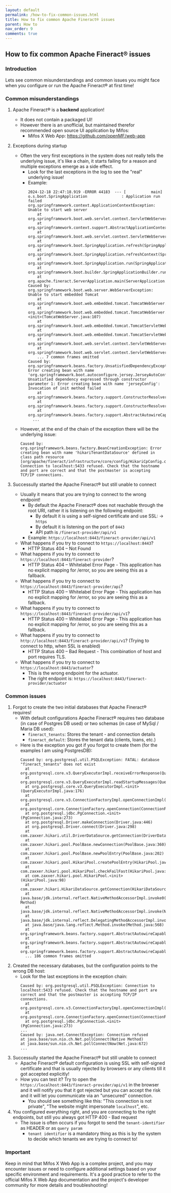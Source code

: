```yaml
---
layout: default
permalink: /how-to-fix-common-issues.html
title: How to fix common Apache Fineract® issues
parent: How to
nav_order: 9
comments: true
---
```


## How to fix common Apache Fineract® issues

### Introduction
Lets see common misunderstandings and common issues you might face when you configure or run the Apache Fineract® at first time!

### Common misunderstandings

1. Apache Fineract® is a **backend** application!
    * It does not contain a packaged UI!
    * However there is an unofficial, but maintained therefor recommended open source UI application by Mifos:
      * Mifos X Web App: https://github.com/openMF/web-app
     
2. Exceptions during startup
    * Often the very first exceptions in the system does not really tells the underlying issue, it's like a chain, it starts failing for a reason and multiple exceptions emerge as a side effect.
      * Look for the last exceptions in the log to see the "real" underlying issue! 
      * Example:
        ```
        2024-12-18 22:47:18.919 -ERROR 44183  --- [           main] o.s.boot.SpringApplication               : Application run failed
        org.springframework.context.ApplicationContextException: Unable to start web server
        	at org.springframework.boot.web.servlet.context.ServletWebServerApplicationContext.onRefresh(ServletWebServerApplicationContext.java:165)
        	at org.springframework.context.support.AbstractApplicationContext.refresh(AbstractApplicationContext.java:619)
        	at org.springframework.boot.web.servlet.context.ServletWebServerApplicationContext.refresh(ServletWebServerApplicationContext.java:146)
        	at org.springframework.boot.SpringApplication.refresh(SpringApplication.java:754)
        	at org.springframework.boot.SpringApplication.refreshContext(SpringApplication.java:456)
        	at org.springframework.boot.SpringApplication.run(SpringApplication.java:335)
        	at org.springframework.boot.builder.SpringApplicationBuilder.run(SpringApplicationBuilder.java:149)
        	at org.apache.fineract.ServerApplication.main(ServerApplication.java:57)
        Caused by: org.springframework.boot.web.server.WebServerException: Unable to start embedded Tomcat
        	at org.springframework.boot.web.embedded.tomcat.TomcatWebServer.initialize(TomcatWebServer.java:147)
        	at org.springframework.boot.web.embedded.tomcat.TomcatWebServer.<init>(TomcatWebServer.java:107)
        	at org.springframework.boot.web.embedded.tomcat.TomcatServletWebServerFactory.getTomcatWebServer(TomcatServletWebServerFactory.java:516)
        	at org.springframework.boot.web.embedded.tomcat.TomcatServletWebServerFactory.getWebServer(TomcatServletWebServerFactory.java:222)
        	at org.springframework.boot.web.servlet.context.ServletWebServerApplicationContext.createWebServer(ServletWebServerApplicationContext.java:188)
        	at org.springframework.boot.web.servlet.context.ServletWebServerApplicationContext.onRefresh(ServletWebServerApplicationContext.java:162)
        	... 7 common frames omitted
        Caused by: org.springframework.beans.factory.UnsatisfiedDependencyException: Error creating bean with name 'org.springframework.boot.autoconfigure.jersey.JerseyAutoConfiguration': Unsatisfied dependency expressed through constructor parameter 1: Error creating bean with name 'jerseyConfig': Invocation of init method failed
        	at org.springframework.beans.factory.support.ConstructorResolver.createArgumentArray(ConstructorResolver.java:795)
        	at org.springframework.beans.factory.support.ConstructorResolver.autowireConstructor(ConstructorResolver.java:237)
        	at org.springframework.beans.factory.support.AbstractAutowireCapableBeanFactory.autowireConstructor(AbstractAutowireCapableBeanFactory.java:1375)
          ...
        ```
    * However, at the end of the chain of the exception there will be the underlying issue:
      ```
      Caused by: org.springframework.beans.factory.BeanCreationException: Error creating bean with name 'hikariTenantDataSource' defined in class path resource [org/apache/fineract/infrastructure/core/config/HikariCpConfig.class]: Connection to localhost:5433 refused. Check that the hostname and port are correct and that the postmaster is accepting TCP/IP connections.
      ```
3. Successully started the Apache Fineract® but still unable to connect
    * Usually it means that you are trying to connect to the wrong endpoint!
      * By default the Apache Fineract® does not reachable through the root URI, rather it is listening on the following endpoint:
        * By default it is using a self-signed certificate and use SSL: -> `https`
        * By default it is listening on the port of `8443`
        * API path is `/fineract-provider/api/v1`
      * Example:
        `https://localhost:8443/fineract-provider/api/v1`
    * What happens if you try to connect to `https://localhost:8443`?
      * HTTP Status 404 – Not Found
    * What happens if you try to connect to `https://localhost:8443/fineract-provider`?
      * HTTP Status 404 – Whitelabel Error Page - This application has no explicit mapping for /error, so you are seeing this as a fallback.
    * What happens if you try to connect to `https://localhost:8443/fineract-provider/api`?
      * HTTP Status 400 – Whitelabel Error Page - This application has no explicit mapping for /error, so you are seeing this as a fallback.
    * What happens if you try to connect to `https://localhost:8443/fineract-provider/api/v1`?
      * HTTP Status 400 – Whitelabel Error Page - This application has no explicit mapping for /error, so you are seeing this as a fallback.
    * What happens if you try to connect to `http://localhost:8443/fineract-provider/api/v1`? (Trying to connect to http, when SSL is enabled)
      * HTTP Status 400 – Bad Request - This combination of host and port requires TLS.
    * What happens if you try to connect to `https://localhost:8443/actuator`?
      * This is the wrong endpoint for the actuator.
      * The right endpoint is: `https://localhost:8443/fineract-provider/actuator`
        
### Common issues

1. Forgot to create the two initial databases that Apache Fineract® requires!
    * With default configurations Apache Fineract® requires two database (in case of Postgres DB used) or two schemas (in case of MySql / Maria DB used):
      * `fineract_tenants`: Stores the tenant - and connection details
      * `fineract_default`: Stores the tenant data (clients, loans, etc.)
    * Here is the exception you got if you forgot to create them (for the examples I am using PostgresDB):
      ```
      Caused by: org.postgresql.util.PSQLException: FATAL: database "fineract_tenants" does not exist
    	at org.postgresql.core.v3.QueryExecutorImpl.receiveErrorResponse(QueryExecutorImpl.java:2733)
    	at org.postgresql.core.v3.QueryExecutorImpl.readStartupMessages(QueryExecutorImpl.java:2845)
    	at org.postgresql.core.v3.QueryExecutorImpl.<init>(QueryExecutorImpl.java:176)
    	at org.postgresql.core.v3.ConnectionFactoryImpl.openConnectionImpl(ConnectionFactoryImpl.java:323)
    	at org.postgresql.core.ConnectionFactory.openConnection(ConnectionFactory.java:54)
    	at org.postgresql.jdbc.PgConnection.<init>(PgConnection.java:273)
    	at org.postgresql.Driver.makeConnection(Driver.java:446)
    	at org.postgresql.Driver.connect(Driver.java:298)
    	at com.zaxxer.hikari.util.DriverDataSource.getConnection(DriverDataSource.java:137)
    	at com.zaxxer.hikari.pool.PoolBase.newConnection(PoolBase.java:360)
    	at com.zaxxer.hikari.pool.PoolBase.newPoolEntry(PoolBase.java:202)
    	at com.zaxxer.hikari.pool.HikariPool.createPoolEntry(HikariPool.java:461)
    	at com.zaxxer.hikari.pool.HikariPool.checkFailFast(HikariPool.java:550)
    	at com.zaxxer.hikari.pool.HikariPool.<init>(HikariPool.java:98)
    	at com.zaxxer.hikari.HikariDataSource.getConnection(HikariDataSource.java:111)
    	at java.base/jdk.internal.reflect.NativeMethodAccessorImpl.invoke0(Native Method)
    	at java.base/jdk.internal.reflect.NativeMethodAccessorImpl.invoke(NativeMethodAccessorImpl.java:77)
    	at java.base/jdk.internal.reflect.DelegatingMethodAccessorImpl.invoke(DelegatingMethodAccessorImpl.java:43)
    	at java.base/java.lang.reflect.Method.invoke(Method.java:568)
    	at org.springframework.beans.factory.support.AbstractAutowireCapableBeanFactory.invokeCustomInitMethod(AbstractAutowireCapableBeanFactory.java:1910)
    	at org.springframework.beans.factory.support.AbstractAutowireCapableBeanFactory.invokeInitMethods(AbstractAutowireCapableBeanFactory.java:1863)
    	at org.springframework.beans.factory.support.AbstractAutowireCapableBeanFactory.initializeBean(AbstractAutowireCapableBeanFactory.java:1802)
    	... 186 common frames omitted
      ```
2. Created the necessary databases, but the configuration points to the wrong DB host:
    * Look for the last exceptions in the exception chain:
      ```
      Caused by: org.postgresql.util.PSQLException: Connection to localhost:5433 refused. Check that the hostname and port are correct and that the postmaster is accepting TCP/IP connections.
    	at org.postgresql.core.v3.ConnectionFactoryImpl.openConnectionImpl(ConnectionFactoryImpl.java:352)
    	at org.postgresql.core.ConnectionFactory.openConnection(ConnectionFactory.java:54)
    	at org.postgresql.jdbc.PgConnection.<init>(PgConnection.java:273)
      ...
      Caused by: java.net.ConnectException: Connection refused
  	  at java.base/sun.nio.ch.Net.pollConnect(Native Method)
  	  at java.base/sun.nio.ch.Net.pollConnectNow(Net.java:672)
      ...
      ```
3. Successully started the Apache Fineract® but still unable to connect
    * Apache Fineract® default configuration is using SSL with self-signed certificate and that is usually rejected by browsers or any clients till it got accepted explicitly!
    * How you can test it? Try to open the `https://localhost:8443/fineract-provider/api/v1` in the browser and it will notify you that it got rejected but you can accept the risk and it will let you communicate via an "unsecured" connection.
      * You should see something like this: "This connection is not private", "The website might impersonate `localhost`", etc.
4. You configured everything right, and you are connecting to the right endpoints, but still you always got HTTP 400 - Bad request
    * The issue is often occurs if you forgot to send the `tenant-identifier` as HEADER or as `query param`
      * `tenant identifier` is a mandatory thing as this is by the system to decide which tenants we are trying to connect to!
 
### Important
Keep in mind that Mifos X Web App is a complex project, and you may encounter issues or need to configure additional settings based on your specific environment and requirements. It's a good practice to refer to the official Mifos X Web App documentation and the project's developer community for more details and troubleshooting!
